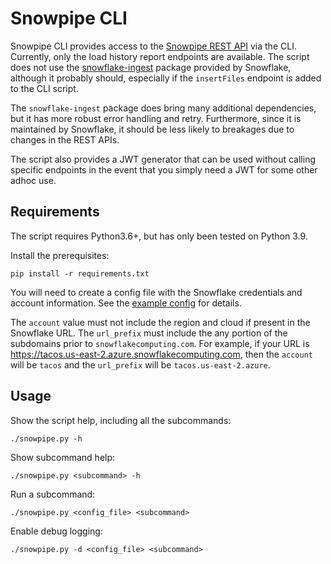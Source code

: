 # Snowpipe CLI

Snowpipe CLI provides access to
the [Snowpipe REST API](https://docs.snowflake.com/en/user-guide/data-load-snowpipe-rest-apis.html) via the CLI.
Currently, only the load history report endpoints are available. The script does not use
the [snowflake-ingest](https://pypi.org/project/snowflake-ingest/)
package provided by Snowflake, although it probably should, especially if the `insertFiles` endpoint is added to the CLI
script.

The `snowflake-ingest` package does bring many additional dependencies, but it has more robust error handling and retry.
Furthermore, since it is maintained by Snowflake, it should be less likely to breakages due to changes in the REST APIs.

The script also provides a JWT generator that can be used without calling specific endpoints in the event that you
simply need a JWT for some other adhoc use.


## Requirements

The script requires Python3.6+, but has only been tested on Python 3.9.

Install the prerequisites:

```shell
pip install -r requirements.txt
```

You will need to create a config file with the Snowflake credentials and account information. See
the [example config](example-config.yaml) for details. 

The `account` value must not include the region and cloud if
present in the Snowflake URL. The `url_prefix` must include the any portion of the subdomains prior
to `snowflakecomputing.com`. For example, if your URL is https://tacos.us-east-2.azure.snowflakecomputing.com, then
the `account` will be `tacos` and the `url_prefix` will be `tacos.us-east-2.azure`.


## Usage

Show the script help, including all the subcommands:

```shell
./snowpipe.py -h
```

Show subcommand help:

```shell
./snowpipe.py <subcommand> -h
```

Run a subcommand:

```shell
./snowpipe.py <config_file> <subcommand>
```

Enable debug logging:

```shell
./snowpipe.py -d <config_file> <subcommand>
```
